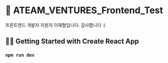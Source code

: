 # 📝 ATEAM_VENTURES_Frontend_Test

프론트엔드 개발자 지원자 이재협입니다. 감사합니다 :)

## 🏃🏻 Getting Started with Create React App

### `npm run dev`
